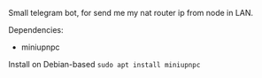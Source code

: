 Small telegram bot, for send me my nat router ip from node in LAN.

Dependencies:
* miniupnpc

Install on Debian-based
`sudo apt install miniupnpc`
